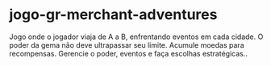 # jogo-gr-merchant-adventures
Jogo onde o jogador viaja de A a B, enfrentando eventos em cada cidade. O poder da gema não deve ultrapassar seu limite. Acumule moedas para recompensas. Gerencie o poder, eventos e faça escolhas estratégicas..
